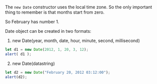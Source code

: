 The `new Date` constructor uses the local time zone. So the only important thing to remember is that months start from zero.

So February has number 1.

Date object can be created in two formats:

1. new Date(year, month, date, hour, minute, second, millisecond)

```js run
let d1 = new Date(2012, 1, 20, 3, 12);
alert( d1 );
```

2. new Date(datastring)

```js run
let d2 = new Date("February 20, 2012 03:12:00");
alert(d2);
```
